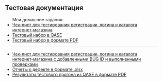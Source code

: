 <h2>Тестовая документация</h2>
<ul>Мои домашние задания:
  <li><a href="https://docs.google.com/spreadsheets/d/1uorsMkFzLTLJl4DZKCCB7pgUoQ2ArURd6EFLa8RWix8/edit?usp=sharing">Чек-лист для тестирования регистрации, логина и каталога интернет-магазина</a></li>
  <li><a href="https://app.qase.io/project/G8?suite=14&view=2">Тестовый набор в QASE</a></li>
  <li><a href="https://drive.google.com/file/d/1dVMhXhZC74hDkgqG6wF8LsMHXZxkASAt/view?usp=sharing">Тестовый набор в формате PDF</a></li>
  <hr>
  <li><a href="https://docs.google.com/spreadsheets/d/1uorsMkFzLTLJl4DZKCCB7pgUoQ2ArURd6EFLa8RWix8/edit?usp=sharing">Чек-лист для тестирования регистрации, логина и каталога интернет-магазина с добавленными BUG ID и выполненными проверками</a></li>
  <li><a href="https://docs.google.com/spreadsheets/d/1iQ0OQx_Hek3XxMzTIH52O_gcg36Bwcsu/edit?usp=sharing&ouid=106503424166961134867&rtpof=true&sd=true">Отчеты о дефекте в формате .xlsx</a></li>
  <li><a href="https://drive.google.com/file/d/1_tVv8ewr9qv765AClPkEhMB_U0_MNYoc/view">Результаты тестового прогона из QASE в формате PDF</a></li>
</ul>
